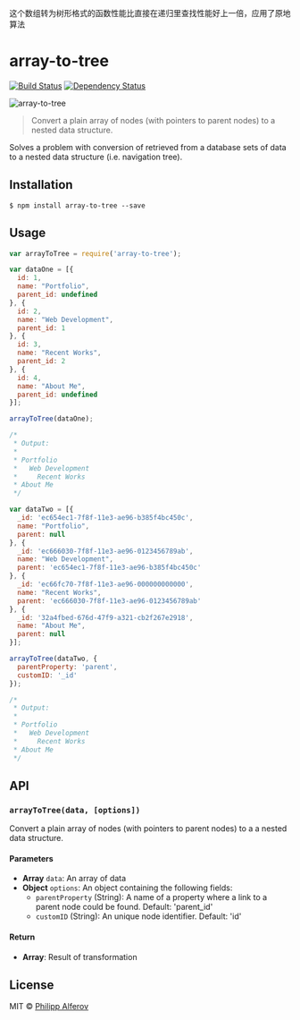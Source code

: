 这个数组转为树形格式的函数性能比直接在递归里查找性能好上一倍，应用了原地算法

# array-to-tree
[![Build Status][travis-image]][travis-url] [![Dependency Status][depstat-image]][depstat-url]

![array-to-tree](media/array-to-tree.png)

> Convert a plain array of nodes (with pointers to parent nodes) to a nested data structure.

Solves a problem with conversion of retrieved from a database sets of data to a nested data structure (i.e. navigation tree).

## Installation

```
$ npm install array-to-tree --save
```

## Usage
```js
var arrayToTree = require('array-to-tree');

var dataOne = [{
  id: 1,
  name: "Portfolio",
  parent_id: undefined
}, {
  id: 2,
  name: "Web Development",
  parent_id: 1
}, {
  id: 3,
  name: "Recent Works",
  parent_id: 2
}, {
  id: 4,
  name: "About Me",
  parent_id: undefined
}];

arrayToTree(dataOne);

/*
 * Output:
 *
 * Portfolio
 *   Web Development
 *     Recent Works
 * About Me
 */

var dataTwo = [{
  _id: 'ec654ec1-7f8f-11e3-ae96-b385f4bc450c',
  name: "Portfolio",
  parent: null
}, {
  _id: 'ec666030-7f8f-11e3-ae96-0123456789ab',
  name: "Web Development",
  parent: 'ec654ec1-7f8f-11e3-ae96-b385f4bc450c'
}, {
  _id: 'ec66fc70-7f8f-11e3-ae96-000000000000',
  name: "Recent Works",
  parent: 'ec666030-7f8f-11e3-ae96-0123456789ab'
}, {
  _id: '32a4fbed-676d-47f9-a321-cb2f267e2918',
  name: "About Me",
  parent: null
}];

arrayToTree(dataTwo, {
  parentProperty: 'parent',
  customID: '_id'
});

/*
 * Output:
 *
 * Portfolio
 *   Web Development
 *     Recent Works
 * About Me
 */
```

## API
### `arrayToTree(data, [options])`
Convert a plain array of nodes (with pointers to parent nodes) to a a nested data structure.

#### Parameters
- **Array** `data`: An array of data
- **Object** `options`: An object containing the following fields:
  - `parentProperty` (String): A name of a property where a link to a parent node could be found. Default: 'parent_id'
  - `customID` (String): An unique node identifier. Default: 'id'

#### Return
- **Array**: Result of transformation

## License

MIT © [Philipp Alferov](https://github.com/alferov)

[travis-url]: https://travis-ci.org/alferov/array-to-tree
[travis-image]: https://img.shields.io/travis/alferov/array-to-tree.svg?style=flat-square

[depstat-url]: https://david-dm.org/alferov/array-to-tree
[depstat-image]: https://david-dm.org/alferov/array-to-tree.svg?style=flat-square
